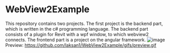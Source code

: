 # WebView2Example
This repository contains two projects. The first project is the backend part, which is written in the c# programming language. The backend part consists of a plugin for Revit with a wpf window, to which webview2 connects. The frontend part is a project on the angular framework.
![image](https://github.com/laksan1/WebView2Example/gifs/preview.gif)
Preview:
https://github.com/laksan1/WebView2Example/gifs/preview.gif
